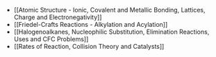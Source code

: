 - [[Atomic Structure - Ionic, Covalent and Metallic Bonding, Lattices, Charge and Electronegativity]]
- [[Friedel-Crafts Reactions - Alkylation and Acylation]]
- [[Halogenoalkanes, Nucleophilic Substitution, Elimination Reactions, Uses and CFC Problems]]
- [[Rates of Reaction, Collision Theory and Catalysts]]